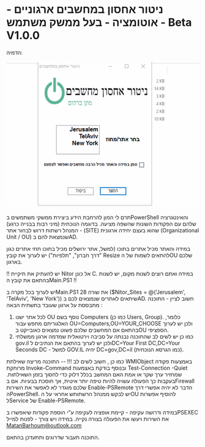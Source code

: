 # ניטור אחסון במחשבים ארגוניים - אוטומציה - בעל ממשק משתמש - Beta V1.0.0

הדמיה:
<br><br>
<img src="Example.gif">
<br><br>
תרם לי המון להרחבת הידע ביצירת ממשקי משתמשים בPowerShell והאינטגרציה שלהם עם הפקודות השונות שהשפה מציעה. בדוגמה הנוכחית (מיני רבות בבנייה כרגע) - המנהל רשתות דרוש לבחור אתר (SITE) שהוא בעצם יחידה ארגונית (Organizational Unit / OU) שנמצאת להם בAD. 

במידה והאתר מכיל אתרים בתוכו (למשל, אתר ירושלים מכיל בתוכו תתי אתרים כגון "דרך חברון", "תלפיות") יש לערוך את קובץ Resize להתאים לשמות של הOU שלכם בארגון.

 !! יש להעתיק את תיקיית Nitor אל כונן C. במידה ואתם רוצים לשנות מקום, יש לשנות בהתאם את קובץ הMain.PS1 !!
 
יש לערוך בכל מקרה בMain.PS1 את שורה 28 ($Nitor_Sites = @('Jerusalem', 'TelAviv', 'New York')) שיתאים לאתרים שנמצאים לכם בAD. חשוב לציין - התוכנה מתבססת על ארגון שעובד בתשתית הבאה : 
1. לכל אתר ישנו OU נוסף בשם Computers (כמו כן Users, Group). כלומר, האלגוריתם מחפש עבור OU=Computers,OU=YOUR_CHOOSE ולכן יש לערוך בהתאם אם המחשבים שלכם פשוט נמצאים כאובייקט בOU הספציפי. 
2. כמו כן יש לשים לב שהתוכנה נבנתה על סביבה וירטואלית שמדמה ארגון ממשלתי gov.il ולכן יש לערוך בהתאם את הנתיבים לDC=Your First DC,DC=Your Seconds DC - למשל GOV.IL יהיה DC=gov,DC=il (כמו הגרסא הנוכחית).


כמו כן , חשוב לשים לב !!! -- 
התוכנה מריצה שאילתת WMIObject באמצעות פקודה מרוחקת Invoke-Command ובנוסף בודקת באצמעות Test-Connection -Quiet שמחזיר ערך שקר או אמת האם המחשב בכלל דלוק כדי לחסוך בזמן השאילתות. בעקבות כך הפעולה עשויה להיות טיפה יותר איטית, אך חוסכת בבעיות. אם בFirewall שלכם מוגדר לא לאפשר את השירות Enable-PSRemote הדבר לא יהיה אפשרי דרך הPowerShell. יש לבקש ממנהל הרשתותש אחראי על הOU להוסיף אפשרות לService של Enable-PSRemote.

במידה ודרושה עקיפה - קיימת אופציה לעקיפה ע"י הוספת פקודות שיאפשרו בPSEXEC את השירות ויעשו את הפעולה בצורה נקייה. 
במידה ויש צורך - לפנות למייל MatanBarhoum@outlook.com

התוכנה תעבור שדרוגים ותתעדכן בהתאם.
